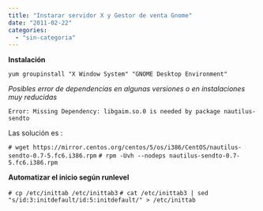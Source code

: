 ```yaml
---
title: "Instarar servidor X y Gestor de venta Gnome"
date: "2011-02-22"
categories: 
  - "sin-categoria"
---
```


**Instalación**

`yum groupinstall "X Window System" "GNOME Desktop Environment"`

_Posibles error de dependencias en algunas versiones o en instalaciones muy reducidas_

`Error: Missing Dependency: libgaim.so.0 is needed by package nautilus-sendto`

Las solución es :

`# wget https://mirror.centos.org/centos/5/os/i386/CentOS/nautilus-sendto-0.7-5.fc6.i386.rpm` `# rpm -Uvh --nodeps nautilus-sendto-0.7-5.fc6.i386.rpm`

**Automatizar el inicio según runlevel**

`# cp /etc/inittab /etc/inittab3` `# cat /etc/inittab3 | sed "s/id:3:initdefault/id:5:initdefault/" > /etc/inittab`
